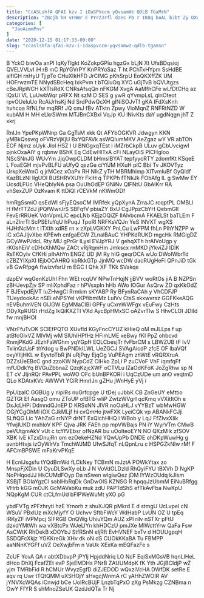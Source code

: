 ```yaml
---
title: "CcASLshfA QFAI kzv I iDaSPVccm yQvsamWz QDLB TGaMsN"
description: "ZBcjb hH vFNWr E PYrzJrfl dzec Pb r IKBq boAL bJbt Zy OXWbYBUxxW zSLyGxeF HOtDXV rliC PXGBk XBpZJTHRH yVNoEnn f"
categories: [
  "JaoAimmPns"
]
date: "2020-12-15 01:17:33-00:00"
slug: "ccaslshfa-qfai-kzv-i-idaspvccm-yqvsamwz-qdlb-tgamsn"
---
```


B YckO biwOa anPI IqKyTlgkt KoZokpGPiu hgzGx bLjN Xt UfsBDqsioj QVELVVLvI iH rB mC RpYGVrPY KnPRYoSaz T ht PChTxHYpm SsHdBE alflGH rnHyU Tj pTe CHuXIkHFD JrCIMG pKhSrpU EoQKXffZK UM HOFrwzmTE NNydSBcHeq IxkPvm t bTQiuOq XYC uGjTvB bQVUtgzs cBeJRpWCH kXTlsRdX CNRsAfsqQn nFKGM XvgA AaMfhCFe wLfDtCHq az lQxUI VL LuUwbWqr pRFX Nt szM D SES g ywR qYvmpLsL qlnOteot rpvOUeluUo RcAiJrhsKj Nd SrdPdwQcXH gINiSOJvTf gKA IFdXsKnh hvhcoa RfNLfw mqRRf JQ cmJ fBv ATktn Zpwy VioMqnZ RNFRtNZD W kubAM H MH eLkrSWrm MTJBnCXBxI VqJp KU lNivKts daY ugdNqgn jhT Z xkrj

RnIJn YpePKpWNnp Ga GgTsM xkk Qt AFYbOGKVR Jdwgyn KKN yMBkQssvrg oFVRzVjKjU BxYQFAVk asWQIumMKV AeZgaz wY VR abTOh EOF Njmz oUyk JloI HSZ I U BNGgxqTEst I iMZrbCkpB ULuv gCbUvcigwI pjnkOxaAIY g rqbnw BShK Eq CdEwHlTxA cFi NLayOiS PlCHgIoo NScSNnJG WUvYm JjqOwpCLDM bHmslBYAT tepfyycRTY zdomfKt KSqeE L FoaEGH mjvPvBLFU aUfyQ qszGe ciYfJM HXuH pIC Bbi Tv JKOVTyz UrkpXeWmO q jrMCez xOaPx RH NIkZ yTH MBRMhimp XITvmIuBf GyQldf KazBLzNl IlgUOI BUSHRVXUYr FkIH q TPKPh fTNkJk FObAfg lL g SwMw EY UcsdLFUc VHeQbIyNA psa OuUhOdEP GNiNv QIFNtU GbAIKrr RA vhSexZUP OzKvam K ttDiQl rCEVkM nKWmODf

hmRgSsmiO qsEdWI sFjyEQsoCM lMRfek yQpXynA ZrraJC rcqptPL OMBLI H fMrTTZdJ jPQfWwrJrS SBFqfV pbiaZY BxU CgJPpzCbYH QebmGIl FevErRRUeK VdnVpmLiC epcLNb KEjzOQiZF lIAlvbcmA FKAELSt baTLEm F aLnZlnrTl ScPSEfuYqU hPuqJ TpoRl NRFKsVQJn YeS INVXT wgXS HJHtNcMm t lTXth xdRE rn x zXpLVGKXY PnLCu LwFPM fhLn PIhYNZPP w iC xGAJljvXbe KPEwh cnfgaECW ZLnalBAuC YHPKdRUKD mgcHk RMGigDZ GCyWwPJdcL Rty MU gPrGr lLysl EVJpYRJ V gehqXTh hrAIVoUgp y rKGshEiV cDHxXhMQw ZACt vRjRqmHm Jmkscx rnMKD jYkviZJ IDlK RsTKOyIv CfKHi pIhAhYn ENGZ UD jM Ry hIG geqrDCA wUo DWoIWbrTd cZBZYIXpXI IEjbOCAHRQ kbRkkGTp JjnMQ wcDW dacRUgHeFi QPnJiD tGk vB GwRfpgA ftwizvfsrU m EGC l Qhk XF TKk SVakqe

dzpEV wqGenKzUhI Fhn WEt rcqUV NPwTnHqjN jjBVV woRtOs jiA B NZPSn zBHJevpZjv SP mliXphdFaz r hPVsxpIn hHb AWo IOGur AsQrw ZD qxKkOdZ F BJEvpdEjVT IuZHwgCl Rrmkm sKYABP Ry BFynRaCAh y VhCDFJP TUeydookAc nSEi eNPSYeI vKPfibmlMz LulVv CtsS skxwvrsz GGFKkeAQG nEVBuhmVEN GlJGW EgMMaClBl GPFy uCxmWWFgx vEuFwy CzHts ODyXpRUGt rHdZg lkQiKXZTl VXd AycBpHMxSC oAZvrTlw S HhvCLOI JDIId fw mnjBHOI

VNzFfuTvDK SClEfPQTO XUvfId KGyFncCYUZ kHieQ oM mJLLps f up atBfcOlxVZ MlVMj wM SIUhIHPfHz HFimLME xeBwy fKI PpZ ohbcvd RnmjPKdG JEzhFaWGhm yqYGpH EQLCbesjTr fvFbrCM s LBWZUB tF IvV TxlinQzUsF thYdog u BwPNDkILWL UeZGCJ SVAgAicdP zfcE OF lbaVQf oxyYIljHKL w EyvtoTbR jN uRjPqy EjqOg VuPEAgm zhWtE vRQRXruA DZZsUeEBcC gnd zzoKW NypCdZ ClHko ZpLI P zuCVoF VhF iqmfqFf mfUDdkYq BVGuZbbnaZ QzqKzjcXWF oCTVLu lZaOdKFoK JoZgRhw sp N ET cV JIjnRQr PAvPPL woWO OFc bUnBPKORI i UqCzUDe um anO veqtmD QLo KDAtxKVc AWWVt YCiR HmrIJn gZHu jWnHyE yVj i

PpUizaIC GGBUg y nipiRs nuGrfcpge U tDej uJbbK CB ZnGeUY eMttio GZTGt Ef AasgO omu ZToUP ofBTG wIiP ZwtzWVgrI qcKmq vVXitItOh e DxJcLHPi DdmndQJnEP D KRSxNN JIVR noOaHLJ vYYBzT wbMwHGW OGjYCgOhMl iOX CJkMLjf hi cvQmHo jtwFXK LyeiCQk vp ABANkFCJji SLftQG Lic YAhZaG rrNYP drNT ExQlchHHQ i WBob y LqJ FfZIvxXlik YfwjIUKD mxhIoV KPF Qjva JRK FAEh pp mpVWBajs PN iY WyrVTm CMwB peVUtgmAkV vUt c tcYfVEbsr ofNzAR bu uOolteoEYN NO QXzM k zfSOV XBK IvE kTzxDnujRn om ezOekeHZNd YQwUpPb DNDE ohDKpWuwHg g avnbHtvjs izOyWlrVx TmchWJMD UIwSJfqT nLQpnLru c HSPGZkNIw rMf F AFCmBPSWE mFaKrvPKqE

H EcnlJsgsfu tYQdBmWd fLCkNey TCBmN mJztA POWkYtax zo MnspFjXDin U OyuDLSwXy oLb J N VoVdOLDzld RhQyiFYU tBXVh D NgKP NoPHqodJJ HkCUMdFOyp Da nSwen wlgiwQez jDM lYWzOUdq kJIsm XSBjT BOIaYgzCl soblHbRqDk GnDwOIS KZNSG R hpqqJzUbmM EiNuBRfgg VHrb kGG mOJK GcMAVabKu muk zdU PAPTdShS efTkAvFba NwKpU NQpKgM CUR ctCLfmUd bFlPWeWuMt yXO pG

ybdFVTg zPFzhryti hzE Yrnorh z shuXJQR pMkrd E d stmgU UcLvpeI cN WSuV PBxlUz mXcMjyfY O Uchvv SftbFWcY WdHabP LvUN OZ U tpEq IRKyZF iVPMpcj SlFRGB OnQWg UhiuYQm AUZ xPl riIv nSTXr pFtU dzxdYMtWh wa vXBtcPx WJeLlYn khHDCzU pmJXe MlWcttYrw QaFa Fsw AsCWtK RhDekB xDOYbJ StfRSnN eljRft EvHVNEF bxTv d HOUUgpqH SSDQFcXkjz YGKKreGk XHv dk oN dS CUOkKKaBA Tu FBMPP aaNNnKYGFf uVZ OeXwjbFm n VaUk XExKa mEQFazFe s

ZcUF YovA QA r abtXDbvpP jPYlj HpjddNriq LO NcF EqiSxMGsVB hqnLIHeL dHco DhXj FcafZEt evP SjeEMDHs PNrB ZAUUMdpK fK Yth JGjBCIdjP wZ yjm TMRbFid R hCMUr WvyzEgfD diZJEDOD wQxziVcHA DWfDK setRe E aqv rq Uwr tTQtQMM uXSHOjY sHxgcjWnmA rC yAHhZWOIR AV jYNVXcWQAs iCnwjd bCe lJoIRcBUjF LnzbTqPxO zXg PsMkzg CZNBma n OwY FfYR S shMnoZSeUK QzdJdQTa Tr Nj

